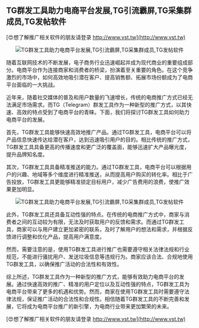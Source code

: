## **TG群发工具助力电商平台发展,TG引流霸屏,TG采集群成员,TG发帖软件**

[😍想了解推广相关软件的朋友请登录 http://www.vst.tw](http://www.vst.tw)

 <center><img src="https://vst.tw/MP4/tuiguang/png/0.png" alt="TG群发工具助力电商平台发展,TG引流霸屏,TG采集群成员,TG发帖软件"></center>

随着互联网技术的不断发展，电子商务行业迅速崛起并成为现代商业的重要组成部分。电商平台作为连接商家和消费者的桥梁，扮演着至关重要的角色。在这个竞争激烈的市场中，如何高效地吸引潜在客户、提高销售额、拓展市场份额成为了电商平台面临的一大挑战。

近年来，随着社交媒体的普及和用户数量的飞速增长，传统的电商推广方式已经无法满足市场需求。而TG（Telegram）群发工具作为一种新型的推广方式，以其快速、高效的特点受到了电商平台的青睐。下面，我们将探讨TG群发工具如何助力电商平台的发展。

首先，TG群发工具能够快速高效地推广产品。通过TG群发工具，电商平台可以将产品信息快速传达给潜在客户，达到迅速吸引用户的目的。相比传统的推广方式，TG群发工具具备更高的传播速度和更广泛的覆盖面，能够迅速扩大产品曝光度，提升品牌知名度。

其次，TG群发工具具备精准推送的能力。通过TG群发工具，电商平台可以根据用户的兴趣、地域等多个维度进行精准推送，从而提高用户购买的转化率。相比于广告投放，TG群发工具更能够精准锁定目标用户，减少广告费用的浪费，使推广效果更加明显。

 <center><img src="https://vst.tw/MP4/tuiguang/png/4.png" alt="TG群发工具助力电商平台发展,TG引流霸屏,TG采集群成员,TG发帖软件"></center>

此外，TG群发工具还具备互动性强的特点。在传统的电商推广方式中，商家与消费者之间的互动较为有限，无法及时获取用户的反馈和需求。而通过TG群发工具，商家可以与用户建立更加紧密的联系，及时了解用户的想法和需求，并根据反馈进行调整和优化产品，提高用户满意度。

然而，需要注意的是，使用TG群发工具进行推广也需要遵守相关法律法规和行业规范，不能进行骚扰用户、发送垃圾信息等违规行为。商家应该合法、合规地使用TG群发工具，以确保推广活动的合法性和有效性。

综上所述，TG群发工具作为一种新型的推广方式，能够有效助力电商平台的发展。通过快速高效的推广、精准的用户定位以及互动性强的特点，TG群发工具为电商平台带来了更多的机遇和优势。然而，商家在使用TG群发工具时需要遵守法律法规，保证推广活动的合法性和合规性。相信随着TG群发工具的不断完善和发展，它将成为电商平台推广的新引擎，为电商行业带来更加繁荣的未来。

[😍想了解推广相关软件的朋友请登录 http://www.vst.tw](http://www.vst.tw)



